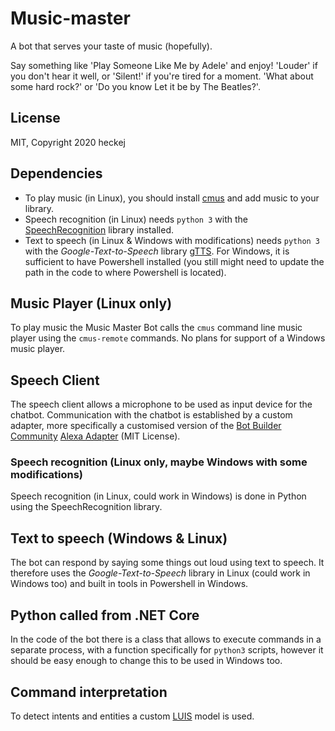 # Music-master
A bot that serves your taste of music (hopefully).

Say something like 'Play Someone Like Me by Adele' and enjoy! 'Louder' if you don't hear it well, or 'Silent!' if you're tired for a moment. 'What about some hard rock?' or 'Do you know Let it be by The Beatles?'.

## License
MIT, Copyright 2020 heckej

## Dependencies
* To play music (in Linux), you should install [cmus](https://cmus.github.io/) and add music to your library.
* Speech recognition (in Linux) needs `python 3` with the [SpeechRecognition](https://pypi.org/project/SpeechRecognition/) library installed.
* Text to speech (in Linux & Windows with modifications) needs `python 3` with the _Google-Text-to-Speech_ library [gTTS](https://pypi.org/project/gTTS/). For Windows, it is sufficient to have Powershell installed (you still might need to update the path in the code to where Powershell is located).

## Music Player (Linux only)
To play music the Music Master Bot calls the `cmus` command line music player using the `cmus-remote` commands. No plans for support of a Windows music player.

## Speech Client
The speech client allows a microphone to be used as input device for the chatbot. Communication with the chatbot is established by a custom adapter, more specifically a customised version of the [Bot Builder Community](https://github.com/BotBuilderCommunity/botbuilder-community-dotnet) [Alexa Adapter](https://github.com/BotBuilderCommunity/botbuilder-community-dotnet/tree/develop/libraries/Bot.Builder.Community.Adapters.Alexa) (MIT License).

### Speech recognition (Linux only, maybe Windows with some modifications)
Speech recognition (in Linux, could work in Windows) is done in Python using the SpeechRecognition library.

## Text to speech (Windows & Linux)
The bot can respond by saying some things out loud using text to speech. It therefore uses the _Google-Text-to-Speech_ library in Linux (could work in Windows too) and built in tools in Powershell in Windows.

## Python called from .NET Core
In the code of the bot there is a class that allows to execute commands in a separate process, with a function specifically for `python3` scripts, however it should be easy enough to change this to be used in Windows too.

## Command interpretation
To detect intents and entities a custom [LUIS](https://luis.ai) model is used.
